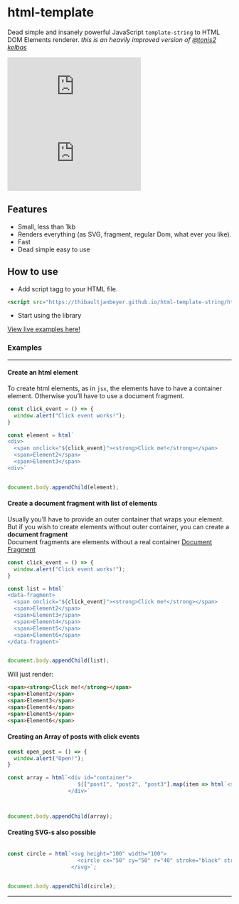 # html-template

Dead simple and insanely powerful JavaScript `template-string` to HTML DOM Elements renderer.
*this is an heavily improved version of [@tonis2]() [kelbas]()* 

![gzip size](http://img.badgesize.io/https://unpkg.com/kelbas/build/kelbas.min.js?compression=gzip)
![gzip size](http://img.badgesize.io/https://thibaultjanbeyer.github.io/html-template-string/html.min.js?compression=gzip)

## Features

* Small, less than 1kb
* Renders everything
  (as SVG, fragment, regular Dom, what ever you like).
* Fast
* Dead simple easy to use

## How to use 


* Add script tagg to your HTML file.
```HTML
<script src="https://thibaultjanbeyer.github.io/html-template-string/html.min.js"></script>
```

* Start using the library


[View live examples here!](https://thibaultjanbeyer.github.io/html-template-string/)

### Examples

----

#### Create an html element
To create html elements, as in `jsx`, the elements have to have a container element. Otherwise you’ll have to use a document fragment.
```js
const click_event = () => {
  window.alert("Click event works!");
}

const element = html`
<div>
  <span onclick="${click_event}"><strong>Click me!</strong></span>
  <span>Element2</span>
  <span>Element3</span>
<div>`


document.body.appendChild(element);
```

#### Create a document fragment with list of elements
Usually you’ll have to provide an outer container that wraps your element.  
But if you wish to create elements without outer container, you can create a **document fragment**  
Document fragments are elements without a real container [Document Fragment](https://developer.mozilla.org/en-US/docs/Web/API/DocumentFragment)  
```js
const click_event = () => {
  window.alert("Click event works!");
}

const list = html`
<data-fragment>
  <span onclick="${click_event}"><strong>Click me!</strong></span>
  <span>Element2</span>
  <span>Element3</span>
  <span>Element4</span>
  <span>Element5</span>
  <span>Element6</span>
</data-fragment>`


document.body.appendChild(list);
```
Will just render:
```html
<span><strong>Click me!</strong></span>
<span>Element2</span>
<span>Element3</span>
<span>Element4</span>
<span>Element5</span>
<span>Element6</span>
```

#### Creating an Array of posts with click events
```js
const open_post = () => {
  window.alert("Open!");
}

const array = html`<div id="container">
                      ${["post1", "post2", "post3"].map(item => html`<span onclick="${open_post}">${item}</span>`)}
                   </div>`



document.body.appendChild(array);
```

#### Creating SVG-s also possible
```js

const circle = html`<svg height="100" width="100">
                      <circle cx="50" cy="50" r="40" stroke="black" stroke-width="3" fill="red" />
                    </svg>`;


document.body.appendChild(circle);
```

------
